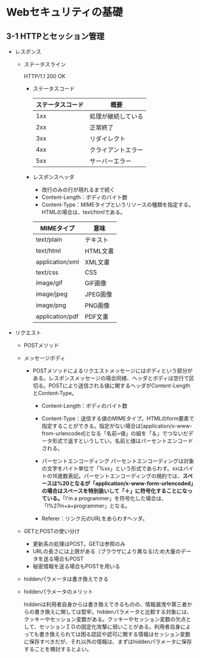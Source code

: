 # **Webセキュリティの基礎**

## 3-1 HTTPとセッション管理

* レスポンス

    * ステータスライン

        HTTP/1.1 200 OK

        * ステータスコード

            |ステータスコード|概要|
            ----|----
            |1xx|処理が継続している|
            |2xx|正常終了|
            |3xx|リダイレクト|
            |4xx|クライアントエラー|
            |5xx|サーバーエラー|

        * レスポンスヘッダ

            * 改行のみの行が現れるまで続く
            * Content-Length：ボディのバイト数
            * Content-Type：MIMEタイプというリソースの種類を指定する。HTMLの場合は、text/htmlである。

            |MIMEタイプ|意味|
            ----|----
            |text/plain|テキスト|
            |text/html|HTML文書|
            |application/xml|XML文書|
            |text/css|CSS|
            |image/gif|GIF画像|
            |image/jpeg|JPEG画像|
            |image/png|PNG画像|
            |application/pdf|PDF文書|

* リクエスト

    * POSTメソッド

    * メッセージボディ

        * POSTメソッドによるリクエストメッセージにはボディという部分がある。レスポンスメッセージの場合同様、ヘッダとボディは空行で区切る。POSTにより送信される値に関するヘッダがContent-LengthとContent-Type。
        
            * Content-Length：ボディのバイト数
            * Content-Type：送信する値のMIMEタイプ。HTMLのform要素で指定することができる。指定がない場合は[application/x-www-from-urlencoded]となる「名前=値」の組を「＆」でつないだデータ形式で返すというしてい。名前と値はパーセントエンコードされる。

            * パーセントエンコーディング
                パーセントエンコーディングは対象の文字をバイト単位で「%xx」という形式であらわす。xxはバイトの16進数表記。パーセントエンコーディングの規約では、**スペースは%20となるが「application/x-www-form-urlencoded」の場合はスペースを特別扱いして「＋」に符号化することになっている。**「I'm a programmer」を符号化した場合は、「I%27m+a+programmer」となる。

            * Referer：リンク元のURLをあらわすヘッダ。

    * GETとPOSTの使い分け

        * 更新系の処理はPOST。GETは参照のみ
        * URLの長さには上限がある（ブラウザにより異なる)ため大量のデータを送る場合もPOST
        * 秘密情報を送る場合もPOSTを用いる

    * hiddenパラメータは書き換えできる

    * hiddenパラメータのメリット
    
        hiddenは利用者自身からは書き換えできるものの、情報漏洩や第三者からの書き換えに関しては堅牢。hiddenパラメータと比較する対象には、クッキーやセッション変数がある。クッキーやセッション変数の欠点として、セッションＩＤの固定化攻撃に弱いことがある。利用者自身によっても書き換えられては困る認証や認可に関する情報はセッション変数に保存すべきだが、それ以外の情報は、まずはhiddenパラメータに保存することを検討するとよい。
